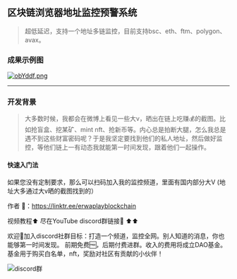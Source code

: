 ## 区块链浏览器地址监控预警系统
> 超低延迟，支持一个地址多链监控，目前支持bsc、eth、ftm、polygon、avax。

### 成果示例图
[![obYddf.png](https://s4.ax1x.com/2021/12/12/obYddf.png)](https://imgtu.com/i/obYddf)

---
### 开发背景
>大多数时候，我都会在微博上看见一些大v，晒出在链上吃赚💰的截图。比如抢盲盒、挖某矿、mint nft、抢新币等。内心总是拍断大腿，怎么我总是遇不到这些财富密码呢？于是我坚定要找到他们的私人地址，然后做好监控，等他们链上一有动态我就能第一时间发现，跟着他们一起操作。

#### 快速入门法
如果您没有定制要求，那么可以扫码加入我的监控频道，里面有国内部分大V (地址大多通过大v晒的截图找到的）

作者 🔗：https://linktr.ee/erwaplayblockchain 

视频教程⬆️ 尽在YouTube  discord群链接🔗 ⬆️⬆️

欢迎👏加入discord社群目标：打造一个频道，监控全网。别人知道的消息，你也能够第一时间发现。
前期免费🆓，后期付费进群。收入的费用将成立DAO基金。基金用于购买白名单，nft，奖励对社区有贡献的小伙伴！

![discord群](https://s4.ax1x.com/2022/01/22/7fCeVH.png)
